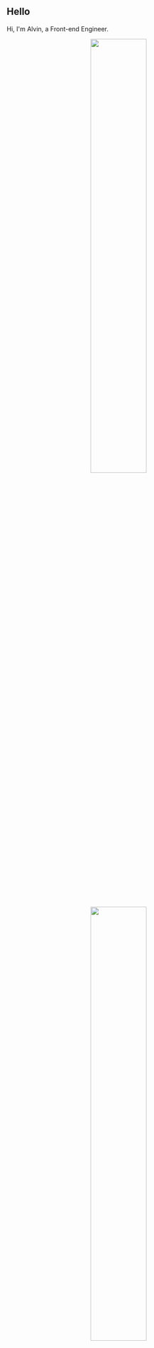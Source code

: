 ## Hello
Hi, I'm Alvin, a Front-end Engineer.

<p align="center">
  <img height="50%" width="auto" src ="https://github-readme-stats.vercel.app/api?username=achen718&show_icons=true&count_private=true&theme=dracula&hide_border=true&hide=issues,contribs&bg_color=00000000">
  <img height="50%" width="auto" src ="https://github-readme-stats.vercel.app/api/top-langs/?username=achen718&layout=compact&hide_border=true&theme=dracula&bg_color=00000000&langs_count=6&hide=jupyter%20notebook,tex,css,php&exclude_repo=Pacman-AI">

  <!--START_SECTION:waka-->

```txt
TypeScript   14 hrs 16 mins  ██████████████████████▒░░   88.83 %
Other        1 hr            █▓░░░░░░░░░░░░░░░░░░░░░░░   06.24 %
JSON         36 mins         █░░░░░░░░░░░░░░░░░░░░░░░░   03.75 %
JavaScript   8 mins          ▒░░░░░░░░░░░░░░░░░░░░░░░░   00.87 %
Bash         1 min           ░░░░░░░░░░░░░░░░░░░░░░░░░   00.13 %
```

<!--END_SECTION:waka-->
  <br>
  <br>
</p>
